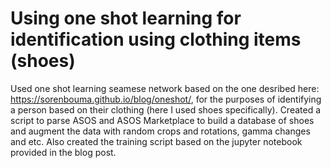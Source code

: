# Using one shot learning for identification using clothing items (shoes)
Used one shot learning seamese network based on the one desribed here: https://sorenbouma.github.io/blog/oneshot/, for the purposes of identifying a person based on their clothing (here I used shoes specifically). Created a script to parse ASOS and ASOS Marketplace to build a database of shoes and augment the data with random crops and rotations, gamma changes and etc. Also created the training script based on the jupyter notebook provided in the blog post. 
